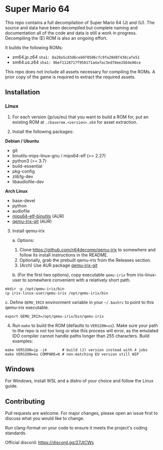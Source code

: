 # Super Mario 64

This repo contains a full decompilation of Super Mario 64 (J) and (U).
The source and data have been decompiled but complete naming and documentation
all of the code and data is still a work in progress. Decompiling the (E) ROM
is also an ongoing effort.

It builds the following ROMs:

* sm64.jp.z64 `sha1: 8a20a5c83d6ceb0f0506cfc9fa20d8f438cafe51`
* sm64.us.z64 `sha1: 9bef1128717f958171a4afac3ed78ee2bb4e86ce`

This repo does not include all assets necessary for compiling the ROMs.
A prior copy of the game is required to extract the required assets.

## Installation

### Linux

1. For each version (jp/us/eu) that you want to build a ROM for, put an existing ROM at
`./baserom.<version>.z64` for asset extraction.

2. Install the following packages:

__Debian / Ubuntu__
* git
* binutils-mips-linux-gnu / mips64-elf (>= 2.27)
* python3 (>= 3.7)
* build-essential
* pkg-config
* zlib1g-dev
* libaudiofile-dev

__Arch Linux__
* base-devel
* python
* audiofile
* [mips64-elf-binutils](https://aur.archlinux.org/packages/mips64-elf-binutils) (AUR)
* [qemu-irix-git](https://aur.archlinux.org/packages/qemu-irix-git) (AUR)


3. Install qemu-irix

   a. Options:
      1. Clone https://github.com/n64decomp/qemu-irix to somewhere and follow its
         install instructions in the README.
      2. Optionally, grab the prebuilt qemu-irix from the Releases section.
      3. (Arch) Use AUR package [qemu-irix-git](https://aur.archlinux.org/packages/qemu-irix-git)

   b. (For the first two options), copy executable `qemu-irix` from irix-linux-user to
      somewhere convenient with a relatively short path.
```
mkdir -p /opt/qemu-irix/bin
cp irix-linux-user/qemu-irix /opt/qemu-irix/bin
```

   c. Define `QEMU_IRIX` environment variable in your `~/.bashrc` to point to
      this qemu-irix executable.
```
export QEMU_IRIX=/opt/qemu-irix/bin/qemu-irix
```

4. Run `make` to build the ROM (defaults to `VERSION=us`). Make sure your path to
   the repo is not too long or else this process will error, as the emulated
   IDO compiler cannot handle paths longer than 255 characters.
Build examples:
```
make VERSION=jp -j4       # build (J) version instead with 4 jobs
make VERSION=eu COMPARE=0 # non-matching EU version still WIP
```

## Windows

For Windows, install WSL and a distro of your choice and follow the Linux guide.

## Contributing

Pull requests are welcome. For major changes, please open an issue first to
discuss what you would like to change.

Run clang-format on your code to ensure it meets the project's coding standards.

Official discord: https://discord.gg/27JtCWs

